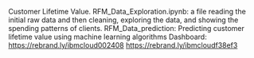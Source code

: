 Customer Lifetime Value.
RFM_Data_Exploration.ipynb:
a file reading the initial raw data and then cleaning, exploring the data, and showing the spending patterns of clients.
RFM_Data_prediction:
Predicting customer lifetime value using machine learning algorithms
Dashboard: https://rebrand.ly/ibmcloud002408 https://rebrand.ly/ibmcloudf38ef3
